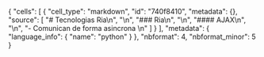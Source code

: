 {
 "cells": [
  {
   "cell_type": "markdown",
   "id": "740f8410",
   "metadata": {},
   "source": [
    "# Tecnologias Ria\n",
    "\n",
    "### Ria\n",
    "\n",
    "#### AJAX\n",
    "\n",
    "- Comunican de forma asincrona \n"
   ]
  }
 ],
 "metadata": {
  "language_info": {
   "name": "python"
  }
 },
 "nbformat": 4,
 "nbformat_minor": 5
}
